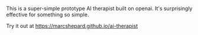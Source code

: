 This is a super-simple prototype AI therapist built on openai. It's surprisingly effective for something so simple.

Try it out at https://marcshepard.github.io/ai-therapist

